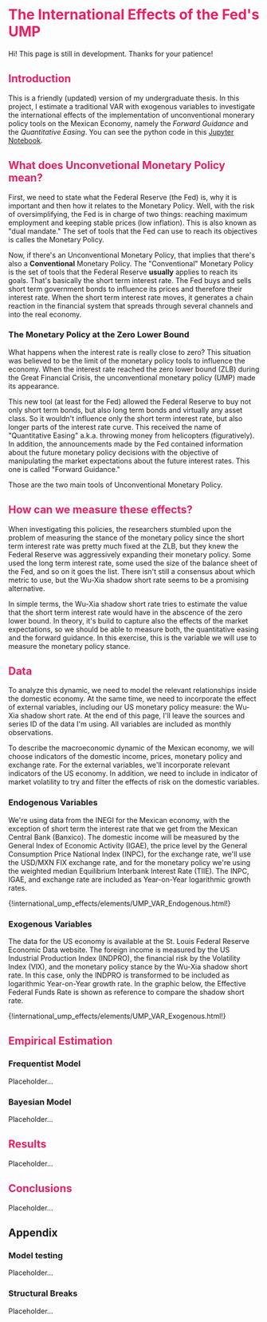 # <font color=#e92063>The International Effects of the Fed's UMP</font>

Hi! This page is still in development. Thanks for your patience!

## <font color=#e92063>Introduction</font>

This is a friendly (updated) version of my undergraduate thesis. In this project, I estimate a traditional VAR with exogenous variables to investigate the international effects of the implementation of unconventional monerary policy tools on the Mexican Economy, namely the *Forward Guidance* and the *Quantitative Easing*. You can see the python code in this [Jupyter Notebook](WuXia.html).

## <font color=#e92063>What does Unconvetional Monetary Policy mean?</font>

First, we need to state what the Federal Reserve (the Fed) is, why it is important and then how it relates to the Monetary Policy. Well, with the risk of oversimplifying, the Fed is in charge of two things: reaching maximum employment and keeping stable prices (low inflation). This is also known as "dual mandate." The set of tools that the Fed can use to reach its objectives is calles the Monetary Policy.

Now, if there's an Unconventional Monetary Policy, that implies that there's also a **Conventional** Monetary Policy. The "Conventional" Monetary Policy is the set of tools that the Federal Reserve **usually** applies to reach its goals. That's basically the short term interest rate. The Fed buys and sells short term government bonds to influence its prices and therefore their interest rate. When the short term interest rate moves, it generates a chain reaction in the financial system that spreads through several channels and into the real economy.

### **The Monetary Policy at the Zero Lower Bound**

What happens when the interest rate is really close to zero? This situation was believed to be the limit of the monetary policy tools to influence the economy. When the interest rate reached the zero lower bound (ZLB) during the Great Financial Crisis, the unconventional monetary policy (UMP) made its appearance.

This new tool (at least for the Fed) allowed the Federal Reserve to buy not only short term bonds, but also long term bonds and virtually any asset class. So it wouldn't influence only the short term interest rate, but also longer parts of the interest rate curve. This received the name of "Quantitative Easing" a.k.a. throwing money from helicopters (figuratively). In addition, the announcements made by the Fed contained information about the future monetary policy decisions with the objective of manipulating the market expectations about the future interest rates. This one is called "Forward Guidance."

Those are the two main tools of Unconventional Monetary Policy.

## <font color=#e92063>How can we measure these effects?</font>

When investigating this policies, the researchers stumbled upon the problem of measuring the stance of the monetary policy since the short term interest rate was pretty much fixed at the ZLB, but they knew the Federal Reserve was aggressively expanding their monetary policy. Some used the long term interest rate, some used the size of the balance sheet of the Fed, and so on it goes the list. There isn't still a consensus about which metric to use, but the Wu-Xia shadow short rate seems to be a promising alternative.

In simple terms, the Wu-Xia shadow short rate tries to estimate the value that the short term interest rate would have in the abscence of the zero lower bound. In theory, it's build to capture also the effects of the market expectations, so we should be able to measure both, the quantitative easing and the forward guidance. In this exercise, this is the variable we will use to measure the monetary policy stance.

## <font color=#e92063>Data</font>

To analyze this dynamic, we need to model the relevant relationships inside the domestic economy. At the same time, we need to incorporate the effect of external variables, including our US monetary policy measure: the Wu-Xia shadow short rate. At the end of this page, I'll leave the sources and series ID of the data I'm using. All variables are included as monthly observations.

To describe the macroeconomic dynamic of the Mexican economy, we will choose indicators of the domestic income, prices, monetary policy and exchange rate. For the external variables, we'll incorporate relevant indicators of the US economy. In addition, we need to include in indicator of market volatility to try and filter the effects of risk on the domestic variables.

### **Endogenous Variables**

We're using data from the INEGI for the Mexican economy, with the exception of short term the interest rate that we get from the Mexican Central Bank (Banxico). The domestic income will be measured by the General Index of Economic Activity (IGAE), the price level by the General Consumption Price National Index (INPC), for the exchange rate, we'll use the USD/MXN FIX exchange rate, and for the monetary policy we're using the weighted median Equilibrium Interbank Interest Rate (TIIE). The INPC, IGAE, and exchange rate are included as Year-on-Year logarithmic growth rates.

{!international_ump_effects/elements/UMP_VAR_Endogenous.html!} 

### **Exogenous Variables**

The data for the US economy is available at the St. Louis Federal Reserve Economic Data website. The foreign income is measured by the US Industrial Production Index (INDPRO), the financial risk by the Volatility Index (VIX), and the monetary policy stance by the Wu-Xia shadow short rate. In this case, only the INDPRO is transformed to be included as logarithmic Year-on-Year growth rate. In the graphic below, the Effective Federal Funds Rate is shown as reference to compare the shadow short rate.

{!international_ump_effects/elements/UMP_VAR_Exogenous.html!} 

## <font color=#e92063>Empirical Estimation</font>

### Frequentist Model

Placeholder...

### Bayesian Model

Placeholder...

## <font color=#e92063>Results</font>

Placeholder...

## <font color=#e92063>Conclusions</font>

Placeholder...

## **Appendix**

### Model testing

Placeholder...

### Structural Breaks

Placeholder...

</br></br></br></br>